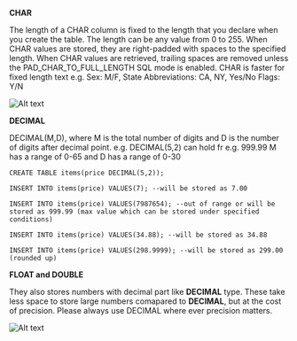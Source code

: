 **CHAR**

The length of a CHAR column is fixed to the length that you declare when you create the table. The length can be any value from 0 to 255. When CHAR values are stored, they are right-padded with spaces to the specified length. When CHAR values are retrieved, trailing spaces are removed unless the PAD_CHAR_TO_FULL_LENGTH SQL mode is enabled. CHAR is faster for fixed length text e.g. Sex: M/F, State Abbreviations: CA, NY, Yes/No Flags: Y/N

![Alt text](https://github.com/nisanthmathew/MySQLCheatsheet/blob/a839defcc88064abb0b7fc7b0f3523a66825b013/DataTypes/VARCHARvsCHAR.PNG?raw=true "CHAR vs VARCHAR")

**DECIMAL**

DECIMAL(M,D), where M is the total number of digits and D is the number of digits after decimal point. e.g. DECIMAL(5,2) can hold fr e.g. 999.99
M has a range of 0-65 and D has a range of 0-30

```
CREATE TABLE items(price DECIMAL(5,2));
 
INSERT INTO items(price) VALUES(7); --will be stored as 7.00 
 
INSERT INTO items(price) VALUES(7987654); --out of range or will be stored as 999.99 (max value which can be stored under specified conditions)
 
INSERT INTO items(price) VALUES(34.88); --will be stored as 34.88
 
INSERT INTO items(price) VALUES(298.9999); --will be stored as 299.00 (rounded up)

```

**FLOAT and DOUBLE**

They also stores numbers with decimal part like **DECIMAL** type. These take less space to store large numbers comapared to **DECIMAL**, but at the cost of precision.
Please always use DECIMAL where ever precision matters.

![Alt text](https://github.com/nisanthmathew/MySQLCheatsheet/blob/c3618d3e8a76445dbe203eef19ec92319bb175d8/DataTypes/FLOATANDDOUBLE.PNG?raw=true "FLOAT and DOUBLE")
